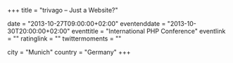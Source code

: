 +++
title = "trivago – Just a Website?"

date = "2013-10-27T09:00:00+02:00"
eventenddate = "2013-10-30T20:00:00+02:00"
eventtitle = "International PHP Conference"
eventlink = ""
ratinglink = ""
twittermoments = ""

city = "Munich"
country = "Germany"
+++